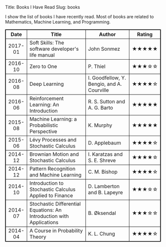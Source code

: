 Title: Books I Have Read
Slug: books


I show the list of books I have recently read. Most of books are related to Mathematics, Machine Learning, and Programming. 

<!-- &#9733; black star / &#9734; white star -->

<table style="width:100%; border-collapse: collapse; border: 1px solid black;">
  <tr>
    <th style="text-align:center; width: 10%; border: 1px solid black;">Date</th>
    <th style="text-align:center; border: 1px solid black;">Title</th> 
    <th style="text-align:center; border: 1px solid black;">Author</th>
    <th style="text-align:center; border: 1px solid black;">Rating</th>
  </tr>
  <tr>
    <td style="text-align:center; border: 1px solid black;">2017-01</td>
    <td style="border: 1px solid black;">Soft Skills: The software developer's life manual</td>
    <td style="border: 1px solid black;">John Sonmez</td>
    <td style="text-align:center; border: 1px solid black;">&#9733;&#9733;&#9733;&#9733;&#9733;</td>
  </tr>
  <tr>
    <td style="text-align:center; border: 1px solid black;">2016-10</td>
    <td style="border: 1px solid black;">Zero to One</td>
    <td style="border: 1px solid black;">P. Thiel</td>
    <td style="text-align:center; border: 1px solid black;">&#9733;&#9733;&#9733;&#9734;&#9734;</td>
  </tr>
  <tr>
    <td style="text-align:center; border: 1px solid black;">2016-08</td>
    <td style="border: 1px solid black;">Deep Learning</td>
    <td style="border: 1px solid black;">I. Goodfellow, Y. Bengio, and A. Courville</td>
    <td style="text-align:center; border: 1px solid black;">&#9733;&#9733;&#9733;&#9733;&#9734;</td>
  </tr>
  <tr>
    <td style="text-align:center; border: 1px solid black;">2016-06</td>
    <td style="border: 1px solid black;">Reinforcement Learning: An Introduction</td>
    <td style="border: 1px solid black;">R. S. Sutton and A. G. Barto</td>
    <td style="text-align:center; border: 1px solid black;">&#9733;&#9733;&#9733;&#9733;&#9733;</td>
  </tr>
  <tr>
    <td style="text-align:center; border: 1px solid black;">2015-08</td>
    <td style="border: 1px solid black;">Machine Learning: a Probabilistic Perspective</td>
    <td style="border: 1px solid black;">K. Murphy</td>
    <td style="text-align:center; border: 1px solid black;">&#9733;&#9733;&#9733;&#9733;&#9733;</td>
  </tr>
  <tr>
    <td style="text-align:center; border: 1px solid black;">2015-06</td>
    <td style="border: 1px solid black;">Lévy Processes and Stochastic Calculus</td>
    <td style="border: 1px solid black;">D. Applebaum</td>
    <td style="text-align:center; border: 1px solid black;">&#9733;&#9733;&#9733;&#9733;&#9734;</td>
  </tr>
  <tr>
    <td style="text-align:center; border: 1px solid black;">2014-12</td>
    <td style="border: 1px solid black;">Brownian Motion and Stochastic Calculus</td>
    <td style="border: 1px solid black;">I. Karatzas and S. E. Shreve</td>
    <td style="text-align:center; border: 1px solid black;">&#9733;&#9733;&#9733;&#9733;&#9734;</td>
  </tr>
  <tr>
    <td style="text-align:center; border: 1px solid black;">2014-12</td>
    <td style="border: 1px solid black;">Pattern Recognition and Machine Learning</td>
    <td style="border: 1px solid black;"> C. M. Bishop</td>
    <td style="text-align:center; border: 1px solid black;">&#9733;&#9733;&#9733;&#9733;&#9734;</td>
  </tr>
  <tr>
    <td style="text-align:center; border: 1px solid black;">2014-10</td>
    <td style="border: 1px solid black;">Introduction to Stochastic Calculus Applied to Finance</td>
    <td style="border: 1px solid black;">D. Lamberton and B. Lapeyre</td>
    <td style="text-align:center; border: 1px solid black;">&#9733;&#9733;&#9733;&#9734;&#9734;</td>
  </tr>
  <tr>
    <td style="text-align:center; border: 1px solid black;">2014-07</td>
    <td style="border: 1px solid black;">Stochastic Differential Equations: An Introduction with Applications</td>
    <td style="border: 1px solid black;">B. Øksendal</td>
    <td style="text-align:center; border: 1px solid black;">&#9733;&#9733;&#9733;&#9734;&#9734;</td>
  </tr>
  <tr>
    <td style="text-align:center; border: 1px solid black;">2014-04</td>
    <td style="border: 1px solid black;">A Course in Probability Theory</td>
    <td style="border: 1px solid black;">K. L. Chung</td>
    <td style="text-align:center; border: 1px solid black;">&#9733;&#9733;&#9733;&#9733;&#9734;</td>
  </tr>
</table>
</center>
